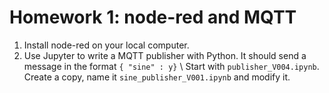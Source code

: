 # Homework 1: node-red and MQTT

1. Install node-red on your local computer. 
1. Use Jupyter to write a MQTT publisher with Python. It should send a message in the format `{ "sine" : y}` \\ Start with `publisher_V004.ipynb`. Create a copy, name it  `sine_publisher_V001.ipynb` and modify it.  
